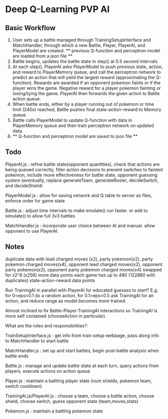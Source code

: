 # Deep Q-Learning PVP AI

## Basic Workflow

1. User sets up a battle managed through TrainingSetupInterface and MatchHandler, through which a new Battle, Player, PlayerAI, and PlayerModel are created. ** previous Q-function and perceptron model are loaded from a json file **
2. Battle begins, updates the battle state in step() at 0.5 second intervals
3. At each step(), PlayerAI asks PlayerModel to push previous state, action, and reward to PlayerMemory queue, and call the perceptron network to predict an action that will yield the largest reward (approximating the Q-function). Rewards are awarded if an opponent pokemon faints or if the player wins the game. Negative reward for a player pokemon fainting or losing/tying the game. PlayerAI then forwards the given action to Battle action queue.
4. When battle ends, either by a player running out of pokemon or time limit (240s) reached, Battle pushes final state-action-reward to Memory queue.
5. Battle calls PlayerModel to update Q-function with data in PlayerMemory queue and then train perceptron network on updated data.
6. ** Q-function and perceptron model are saved to json file **

## Todo

PlayerAI.js : refine battle state(opponent quantities), check that actions are being queued correctly, filter action decisions to prevent switches to fainted pokemon, include move effectiveness for battle state, opponent guessing system 
(eventually, replace generateTeam, generateRoster, decideSwitch, and decideShield)

PlayerModel.js : allow for saving network and Q table to server as files, enforce order for game state

Battle.js : adjust time intervals to make emulate() run faster. or add to simulate() to allow full 3v3 battles.

MatchHandler.js : incorporate user choice between AI and manual. allow opponent to use PlayerAI.

## Notes

duplicate data with lead charged moves (x2), party pokemon(x2), party pokemon charged moves(x4), opponent lead charged moves(x2), opponent party pokemon(x2), opponent party pokemon charged moves(x4) swapped for x2^8 (x256) more data points
each game has up to 480 (122880 with duplicates) state-action-reward data points

Run TrainingAI in parallel with PlayerAI for educated guesses to start? E.g. for 0<eps<0.1 do a random action, for 0.1<eps<0.5 ask TrainingAI for an action, and reduce range as model becomes more trained.

Almost inclined to fix Battle-Player-TrainingAI interactions so TrainingAI is more self contained (chooseAction in particular).


What are the roles and responsibilities?:

TrainSetupInterface.js : get info from train setup webpage, pass along info to MatchHandler to start battle

MatchHandler.js : set up and start battles, begin post-battle analysis when battle ends

Battle.js : manage and update battle state at each turn, query actions from players, execute actions on action queue

Player.js : maintain a battling player state (num shields, pokemon team, switch cooldown)

TrainingAI.js/PlayerAI.js : choose a team, choose a battle action, choose shield, choose switch, guess opponent state (team,moves,stats)

Pokemon.js : maintain a battling pokemon state
